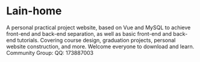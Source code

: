 # Lain-home
A personal practical project website, based on Vue and MySQL to achieve front-end and back-end separation, as well as basic front-end and back-end tutorials. Covering course design, graduation projects, personal website construction, and more. Welcome everyone to download and learn.  Community Group: QQ: 173887003
